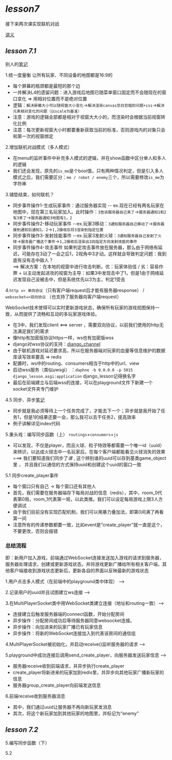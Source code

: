 # *lesson7*
接下来两次课实现联机对战

[讲义](https://www.acwing.com/file_system/file/content/whole/index/content/3357332/)

## *lesson 7.1*
别人的[笔记](https://www.acwing.com/activity/content/code/content/2306978/)

1.统一度量衡 让所有玩家、不同设备的地图都是16:9的
- 每个屏幕的瓶颈都是最短的那个边
- 一并解决L4的遗留问题：进入游戏后地图已随菜单窗口固定而不会随现在的窗口变化  => 用相对位置而不是绝对位置
- 逻辑：`解决屏幕大小可以随视窗大小变化`->`解决渲染canvas忽白忽暗的问题+css`->`解决元素相对变化的问题（以scale为基准）`
- 注意：游戏的逻辑全部都是相对于视窗大大小的，而渲染时会根据当前视窗转化比例
- 注意：每次更新视窗大小时都要重新获取当前的标准，否则游戏内的对象只会和第一次的视窗绑定

2.增加联机对战模式（多人模式）
- 在menu的监听事件中补充多人模式的逻辑，并在show函数中区分单人和多人的逻辑
- 我们还会发现，原先的`is_me`是个bool值，只有两种情况判定，但是引入多人模式之后，我们需要区分：`me / robot / enemy`三个，所以需要修改`is_me`为字符串

3.铺垫结束，如何联机？
- 同步事件操作1-生成玩家事件：通过服务器实现  -- ex.现在已经有两名玩家在地图中，现在第三名玩家加入。此时操作：`3告诉服务器自己来了`->`服务器通知1和2有3来了`->`服务器通知3地图有1，2`
- 同步事件操作2-移动玩家事件  --ex.玩家3移动：`3通知服务器自己移动了`->`服务器接到通知后通知1，2`->`1,2接收后将3渲染到指定位置`
- 同步事件操作3-发射技能事件  --ex.玩家3发射火球：`3通知服务器自己发射了火球`->`服务器广播这个事件`->`1,2接收后渲染出3向指定方向发射技能的事件`
- 同步事件操作4-攻击事件  如果判定攻击事件放在服务器，那么由于网络有延迟，可能存在3动了一会之后1，2视角中3才动。这样就会导致判定问题：我到底有没有击中敌人？  <br>
==> 解决方案：在本地的视窗中进行攻击判断。优：玩家体验佳 / 劣：容易作弊  +  以主动发起进攻的视窗为主导：如果3中发现击中了1，但是1由于网络延迟发现自己没被击中，但是系统优先以3为主，判定1受击

4.`http => 单向协议`（只有客户端request后才能有服务器response） / `websocket=>双向协议` （也支持了服务器向客户端request）

WebSocket技术使得可以实时更新游戏状态，确保所有玩家的游戏视图保持一致，从而提供了流畅和互动的多玩家游戏体验。

- 在3中，我们发现client <==> server ，需要双向协议，以前我们使用的http无法满足我们的需求
- 像http有加密版协议https一样，ws也有加密版wss
- django对wss协议的支持：[django_channel](https://www.acwing.com/blog/content/12692/)
- 由于联机游戏对延迟要求高，所以在服务器端对玩家的血量等信息维护的数据库读写效率要高 => redis
- 配置时，ws中的routing、consumers相当于http中的url、view
- 启动wss服务（类似uwsgi） ：`daphne -b 0.0.0.0 -p 5015 django_lesson.asgi:application`  django_lesson记得换名字
- 最后在前端建立与后端wss的连接，可以在playground文件下新建一个socket文件夹专门维护

4.5 同步、异步[笔记](https://www.acwing.com/solution/content/84013/)
- 同步就是我必须等待上一个任务完成了，才能去下一个；异步就是我开始了任务1，但是1的结果还要一会，那么我可以去干任务2，提高效率
- 例子讲解详见index代码

5.重头戏：编写同步函数（上） `routings`+`consumers`+`js`
- 可以发现，不仅是player，而且火球、粒子特效等都需要一个唯一id（uuid）来辨识，以达成火球击中一名玩家后，在每个客户端都能看见火球消失的效果<br>
  ===> 我们要知道我们同步了*谁*  ,  这个辨别谁的uuid可以存到基类game_object里  ， 并且我们以通信的方式保持uuid和创建这个uuid的窗口一致

5.1 同步create_player事件
- 每个窗口只有自己 -> 每个窗口还有其他人
- 首先，我们需要在服务器端存下每局对战的信息（redis），其中，room_0代表第0局，room_1代表第一局，以此类推。我们可以设定每局游戏上限3人方便调试
- 由于我们目前没有实现匹配机制，我们可以用暴力叠加法，即第0间满了再看第一间
- 注意所有的传递参数都要一致，比如event是“create_player”就一直是这个，不要更改，否则会报错

### 总结流程
即：新用户加入游戏，前端通过WebSocket连接发送加入游戏的请求到服务器，服务器处理请求，创建或更新游戏状态，并将游戏更新广播给所有相关客户端，其他客户端接收到游戏状态更新后，更新各自的界面以反映最新的游戏状态

1.用户点击多人模式（在前端中的playground类中体现） --> 

2.记录用户的uuid并且试图建立ws连接 -->

3.在MultiPlayerSocket类中用WebSocket类建立连接（地址和routing一致）--> 
- 连接建立后触发服务器端的connect函数，开始分配房间
- 异步操作：分配房间成功后等待服务器同意websocket连接。
- 异步操作：向加进来的玩家广播已有玩家信息
- 异步操作：将新的WebSocket连接加入到代表该房间的通信组

4.MultiPlayerSocket被初始化，并启动receive()监听服务器的请求 -->

5.playground中成功连接后调用send_create_player，向服务器发送玩家信息 -->
- 服务器receive收到前端请求，并异步执行create_player
- create_player将新进来的玩家加到redis里，并异步向其他玩家广播新玩家的信息
- 服务器group_create_player向前端发送信息

6.前端receive收到服务器消息
- 其中，我们通过uuid让服务器不再向新玩家发消息
- 其次，将这个新玩家加到其他玩家的地图里，并标记为“enemy”

## *lesson 7.2*
5.编写同步函数（下）

5.2
